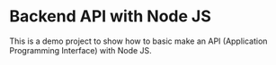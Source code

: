 # Backend API with Node JS

This is a demo project to show how to basic make an API (Application Programming Interface) with Node JS.
